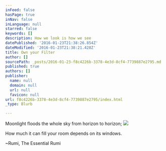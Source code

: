 ```yaml
---
inFeed: false
hasPage: true
inNav: false
inLanguage: null
starred: false
keywords: []
description: How we look is how we see
datePublished: '2016-01-23T21:38:26.854Z'
dateModified: '2016-01-23T21:38:21.428Z'
title: Own your Filter
author: []
sourcePath: _posts/2016-01-23-f8c4226b-3378-4e3d-8cf4-7739887e2795.md
published: true
authors: []
publisher:
  name: null
  domain: null
  url: null
  favicon: null
url: f8c4226b-3378-4e3d-8cf4-7739887e2795/index.html
_type: Blurb

---
```

Moonlight floods the whole sky from horizon to horizon;
![](https://the-grid-user-content.s3-us-west-2.amazonaws.com/d99c0605-4f13-4707-a281-e84502b8f370.jpg)

How much it can fill your room depends on its windows.

~Rumi, The Essential Rumi